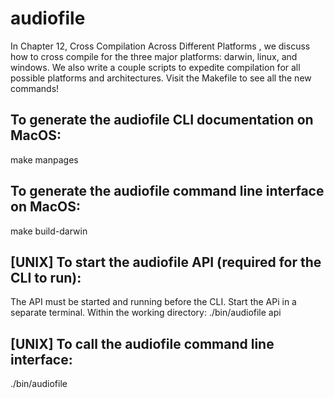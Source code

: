 # audiofile
In Chapter 12, Cross Compilation Across Different Platforms , we discuss how to cross compile for the three major platforms: darwin, linux, and windows.  We also write a couple scripts to expedite compilation for all possible platforms and architectures.  Visit the Makefile to see all the new commands!

## To generate the audiofile CLI documentation on MacOS:
make manpages

## To generate the audiofile command line interface on MacOS:
make build-darwin

## [UNIX] To start the audiofile API (required for the CLI to run):
The API must be started and running before the CLI.  Start the APi in a separate terminal.  Within the working directory:
./bin/audiofile api

## [UNIX] To call the audiofile command line interface:
./bin/audiofile

